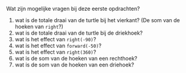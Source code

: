 Wat zijn mogelijke vragen bij deze eerste opdrachten?

1. wat is de totale draai van de turtle bij het vierkant? (De som van de hoeken van `right`?)
2. wat is de totale draai van de turtle bij de driekhoek?
3. wat is het effect van `right(-90)`? 
4. wat is het effect van `forward(-50)`?
5. wat is het effect van `right(360)`?
6. wat is de som van de hoeken van een rechthoek?
7. wat is de som van de hoeken van een driehoek?


